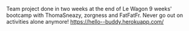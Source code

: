 Team project done in two weeks at the end of Le Wagon 9 weeks' bootcamp with ThomaSneazy, zorgness and FatFatFr.
Never go out on activities alone anymore!
https://hello--buddy.herokuapp.com/
